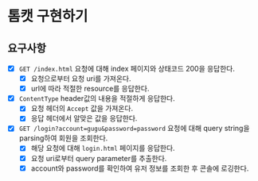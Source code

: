# 톰캣 구현하기

## 요구사항

- [X] `GET /index.html` 요청에 대해 index 페이지와 상태코드 200을 응답한다.
    - [X] 요청으로부터 요청 uri를 가져온다.
    - [X] url에 따라 적절한 resource를 응답한다.
- [X] `ContentType` header값의 내용을 적절하게 응답한다.
    - [X] 요청 헤더의 `Accept` 값을 가져온다.
    - [X] 응답 헤더에서 알맞은 값을 응답한다.
- [X] `GET /login?account=gugu&password=password` 요청에 대해 query string을 parsing하여 회원을 조회한다.
    - [X] 해당 요청에 대해 `login.html` 페이지를 응답한다.
    - [X] 요청 uri로부터 query parameter를 추출한다.
    - [X] account와 password를 확인하여 유저 정보를 조회한 후 콘솔에 로깅한다.
